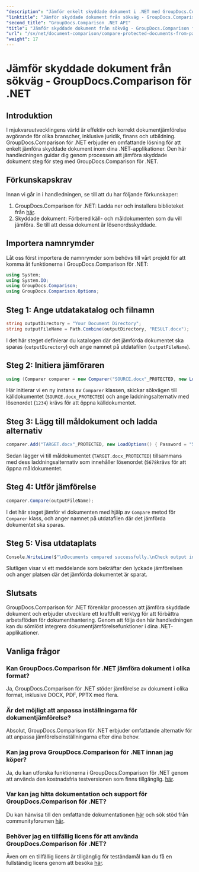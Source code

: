 ```yaml
---
"description": "Jämför enkelt skyddade dokument i .NET med GroupDocs.Comparison för sömlös integration. Förbättra ditt arbetsflöde för dokumenthantering."
"linktitle": "Jämför skyddade dokument från sökväg - GroupDocs.Comparison för .NET"
"second_title": "GroupDocs.Comparison .NET API"
"title": "Jämför skyddade dokument från sökväg - GroupDocs.Comparison för .NET"
"url": "/sv/net/document-comparison/compare-protected-documents-from-path/"
"weight": 17
---
```


# Jämför skyddade dokument från sökväg - GroupDocs.Comparison för .NET

## Introduktion
I mjukvaruutvecklingens värld är effektiv och korrekt dokumentjämförelse avgörande för olika branscher, inklusive juridik, finans och utbildning. GroupDocs.Comparison för .NET erbjuder en omfattande lösning för att enkelt jämföra skyddade dokument inom dina .NET-applikationer. Den här handledningen guidar dig genom processen att jämföra skyddade dokument steg för steg med GroupDocs.Comparison för .NET.
## Förkunskapskrav
Innan vi går in i handledningen, se till att du har följande förkunskaper:
1. GroupDocs.Comparison för .NET: Ladda ner och installera biblioteket från [här](https://releases.groupdocs.com/comparison/net/).
2. Skyddade dokument: Förbered käll- och måldokumenten som du vill jämföra. Se till att dessa dokument är lösenordsskyddade.

## Importera namnrymder
Låt oss först importera de namnrymder som behövs till vårt projekt för att komma åt funktionerna i GroupDocs.Comparison för .NET:
```csharp
using System;
using System.IO;
using GroupDocs.Comparison;
using GroupDocs.Comparison.Options;
```

## Steg 1: Ange utdatakatalog och filnamn
```csharp
string outputDirectory = "Your Document Directory";
string outputFileName = Path.Combine(outputDirectory, "RESULT.docx");
```
I det här steget definierar du katalogen där det jämförda dokumentet ska sparas (`outputDirectory`) och ange namnet på utdatafilen (`outputFileName`).
## Steg 2: Initiera jämföraren
```csharp
using (Comparer comparer = new Comparer("SOURCE.docx"_PROTECTED, new LoadOptions(){ Password = "1234" }))
```
Här initierar vi en ny instans av `Comparer` klassen, skickar sökvägen till källdokumentet (`SOURCE.docx_PROTECTED`) och ange laddningsalternativ med lösenordet (`1234`) krävs för att öppna källdokumentet.
## Steg 3: Lägg till måldokument och ladda alternativ
```csharp
comparer.Add("TARGET.docx"_PROTECTED, new LoadOptions() { Password = "5678" });
```
Sedan lägger vi till måldokumentet (`TARGET.docx_PROTECTED`) tillsammans med dess laddningsalternativ som innehåller lösenordet (`5678`krävs för att öppna måldokumentet.
## Steg 4: Utför jämförelse
```csharp
comparer.Compare(outputFileName);
```
I det här steget jämför vi dokumenten med hjälp av `Compare` metod för `Comparer` klass, och anger namnet på utdatafilen där det jämförda dokumentet ska sparas.
## Steg 5: Visa utdataplats
```csharp
Console.WriteLine($"\nDocuments compared successfully.\nCheck output in {Directory.GetCurrentDirectory()}.");
```
Slutligen visar vi ett meddelande som bekräftar den lyckade jämförelsen och anger platsen där det jämförda dokumentet är sparat.

## Slutsats
GroupDocs.Comparison för .NET förenklar processen att jämföra skyddade dokument och erbjuder utvecklare ett kraftfullt verktyg för att förbättra arbetsflöden för dokumenthantering. Genom att följa den här handledningen kan du sömlöst integrera dokumentjämförelsefunktioner i dina .NET-applikationer.
## Vanliga frågor
### Kan GroupDocs.Comparison för .NET jämföra dokument i olika format?
Ja, GroupDocs.Comparison för .NET stöder jämförelse av dokument i olika format, inklusive DOCX, PDF, PPTX med flera.
### Är det möjligt att anpassa inställningarna för dokumentjämförelse?
Absolut, GroupDocs.Comparison för .NET erbjuder omfattande alternativ för att anpassa jämförelseinställningarna efter dina behov.
### Kan jag prova GroupDocs.Comparison för .NET innan jag köper?
Ja, du kan utforska funktionerna i GroupDocs.Comparison för .NET genom att använda den kostnadsfria testversionen som finns tillgänglig. [här](https://releases.groupdocs.com/).
### Var kan jag hitta dokumentation och support för GroupDocs.Comparison för .NET?
Du kan hänvisa till den omfattande dokumentationen [här](https://tutorials.groupdocs.com/comparison/net/) och sök stöd från communityforumen [här](https://forum.groupdocs.com/c/comparison/12).
### Behöver jag en tillfällig licens för att använda GroupDocs.Comparison för .NET?
Även om en tillfällig licens är tillgänglig för teständamål kan du få en fullständig licens genom att besöka [här](https://purchase.groupdocs.com/buy).